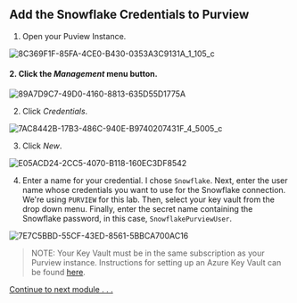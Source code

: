 ## Add the Snowflake Credentials to Purview

1. Open your Puview Instance.

![8C369F1F-85FA-4CE0-B430-0353A3C9131A_1_105_c](https://user-images.githubusercontent.com/83224172/144640288-bcc2707a-d158-4c8f-84e5-6a1fc5bca145.jpeg)

#### 2. Click the _Management_ menu button.

![89A7D9C7-49D0-4160-8813-635D55D1775A](https://user-images.githubusercontent.com/83224172/144640627-560b1d2a-7cd8-47f0-966d-b85a3e99af97.png)

2. Click _Credentials_.

![7AC8442B-17B3-486C-940E-B9740207431F_4_5005_c](https://user-images.githubusercontent.com/83224172/144640788-ee68e838-813c-4a36-a65f-6d9be319543d.jpeg)

3. Click _New_.

![E05ACD24-2CC5-4070-B118-160EC3DF8542](https://user-images.githubusercontent.com/83224172/144642672-0741cc28-733e-4fc1-b8c0-e35b15983c2e.png)

4. Enter a name for your credential. I chose `Snowflake`. Next, enter the user name whose credentials you want to use for the Snowflake connection. We're using `PURVIEW` for this lab. Then, select your key vault from the drop down menu. Finally, enter the secret name containing the Snowflake password, in this case, `SnowflakePurviewUser`.

![7E7C5BBD-55CF-43ED-8561-5BBCA700AC16](https://user-images.githubusercontent.com/83224172/144643820-4d260e8a-db81-4e4a-a653-d49d3edcc898.png)

> NOTE: Your Key Vault must be in the same subscription as your Purview instance. Instructions for setting up an Azure Key Vault can be found [here](https://docs.microsoft.com/en-us/azure/key-vault/general/quick-create-portal).

[Continue to next module . . .](../modules/module05.md)
